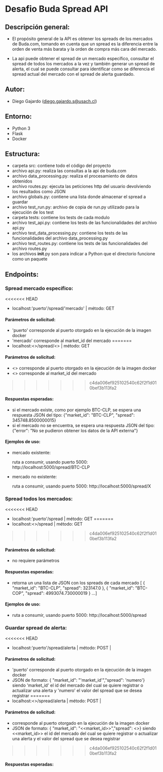 # Desafio Buda Spread API

## Descripción general:

- El propósito general de la API es obtener los spreads de los mercados de Buda.com, tomando en cuenta que un spread es la diferencia entre
  la orden de venta más barata y la orden de compra más cara del mercado.

- La api puede obtener el spread de un mercado específico, consultar el spread de todos los mercados a la vez y también generar un spread de alerta,
  el cual se puede consultar para identificar como se diferencia el spread actual del mercado con el spread de alerta guardado.

## Autor:

- Diego Gajardo (diego.gajardo.s@usach.cl)

## Entorno:

- Python 3
- Flask
- Docker

## Estructura:

- carpeta src: contiene todo el código del proyecto
- archivo api.py: realiza las consultas a la api de buda.com
- archivo data_processing.py: realiza el procesamiento de datos obtenidos
- archivo routes.py: ejecuta las peticiones http del usuario devolviendo los resultados como JSON
- archivo globals.py: contiene una lista donde almacenar el spread a guardar
- archivo test_run.py: archivo de copia de run.py utilizado para la ejecución de los test
- carpeta tests: contiene los tests de cada modulo
- archivo test_api.py: contiene los tests de las funcionalidades del archivo api.py
- archivo test_data_processing.py: contiene los tests de las funcionalidades del archivo data_processing.py
- archivo test_routes.py: contiene los tests de las funcionalidades del archivo routes.py
- los archivos __init__.py son para indicar a Python que el directorio funcione como un paquete

## Endpoints:


### Spread mercado específico:

<<<<<<< HEAD
- localhost:'puerto'/spread/'mercado' | método: GET

#### Parámetros de solicitud: 

- 'puerto' corresponde al puerto otorgado en la ejecución de la imagen docker
- 'mercado' corresponde al market_id del mercado
=======
- localhost:<<puerto>>/spread/<<mercado>> | método: GET

#### Parámetros de solicitud: 

- <<puerto>> corresponde al puerto otorgado en la ejecución de la imagen docker
- <<mercado>> corresponde al market_id del mercado
>>>>>>> c4da006ef925102540c62f2f1d010bef3b113fa2

#### Respuestas esperadas: 

- si el mercado existe, como por ejemplo BTC-CLP, se espera una respuesta JSON del tipo: {"market_id": "BTC-CLP", "spread": 345748.8500000015}
- si el mercado no se encuentra, se espera una respuesta JSON del tipo: {"error": "No se pudieron obtener los datos de la API externa"}

#### Ejemplos de uso:

- mercado existente: 
  
  ruta a consumir, usando puerto 5000: http://localhost:5000/spread/BTC-CLP

- mercado no existente: 
  
  ruta a consumir, usando puerto 5000: http://localhost:5000/spread/X

### Spread todos los mercados:

<<<<<<< HEAD
- localhost:'puerto'/spread | método: GET
=======
- localhost:<<puerto>>/spread | método: GET
>>>>>>> c4da006ef925102540c62f2f1d010bef3b113fa2

#### Parámetros de solicitud: 

- no requiere parámetros

#### Respuestas esperadas:

- retorna un una lista de JSON con los spreads de cada mercado
[
  {
    "market_id": "BTC-CLP",
    "spread": 323147.0
  },
  {
    "market_id": "BTC-COP",
    "spread": 4993074.730000019
  }
  ...]

#### Ejemplos de uso:

- ruta a consumir, usando puerto 5000: http://localhost:5000/spread

### Guardar spread de alerta:

<<<<<<< HEAD
- localhost:'puerto'/spread/alerta | método: POST | 

#### Parámetros de solicitud:

- 'puerto' corresponde al puerto otorgado en la ejecución de la imagen docker
- JSON de formato: { "market_id": "'market_id'","spread": 'numero'}
	siendo 'market_id' el id del mercado del cual se quiere registrar o actualizar una alerta
	y 'numero' el valor del spread que se desea registrar
=======
- localhost:<<puerto>>/spread/alerta | método: POST | 

#### Parámetros de solicitud:

- <puerto> corresponde al puerto otorgado en la ejecución de la imagen docker
- JSON de formato: { "market_id": "<<market_id>>","spread": <<numero>>}
	siendo <<market_id>> el id del mercado del cual se quiere registrar o actualizar una alerta
	y <numero> el valor del spread que se desea registrar
>>>>>>> c4da006ef925102540c62f2f1d010bef3b113fa2
	
#### Respuestas esperadas:
